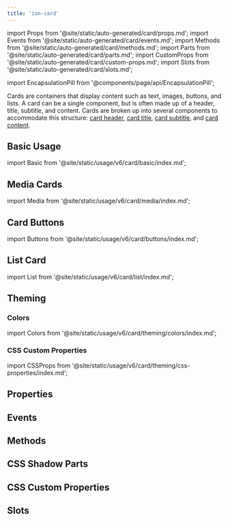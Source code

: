 ```yaml
---
title: 'ion-card'
---
```


import Props from '@site/static/auto-generated/card/props.md';
import Events from '@site/static/auto-generated/card/events.md';
import Methods from '@site/static/auto-generated/card/methods.md';
import Parts from '@site/static/auto-generated/card/parts.md';
import CustomProps from '@site/static/auto-generated/card/custom-props.md';
import Slots from '@site/static/auto-generated/card/slots.md';

import EncapsulationPill from '@components/page/api/EncapsulationPill';

<head>
  <title>ion-card: Card UI Components for Ionic Framework API</title>
  <meta
    name="description"
    content="ion-card UI components are entry points to more detailed information. Cards can be single components or made up of some header, title, subtitle, and content."
  />
</head>

<EncapsulationPill type="shadow" />

Cards are containers that display content such as text, images, buttons, and lists.
A card can be a single component, but is often made up of a header, title, subtitle,
and content. Cards are broken up into several components to accommodate this structure:
[card header](./card-header), [card title](./card-title), [card subtitle](./card-subtitle),
and [card content](./card-content).

## Basic Usage

import Basic from '@site/static/usage/v6/card/basic/index.md';

<Basic />

## Media Cards

import Media from '@site/static/usage/v6/card/media/index.md';

<Media />

## Card Buttons

import Buttons from '@site/static/usage/v6/card/buttons/index.md';

<Buttons />

## List Card

import List from '@site/static/usage/v6/card/list/index.md';

<List />

## Theming

### Colors

import Colors from '@site/static/usage/v6/card/theming/colors/index.md';

<Colors />

### CSS Custom Properties

import CSSProps from '@site/static/usage/v6/card/theming/css-properties/index.md';

<CSSProps />

## Properties

<Props />

## Events

<Events />

## Methods

<Methods />

## CSS Shadow Parts

<Parts />

## CSS Custom Properties

<CustomProps />

## Slots

<Slots />
